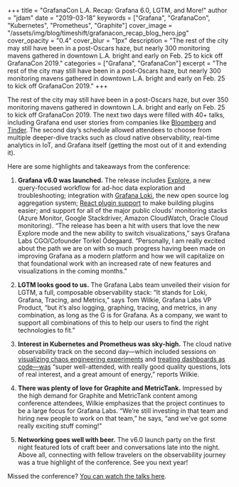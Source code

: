 +++
title = "GrafanaCon L.A. Recap: Grafana 6.0, LGTM, and More!"
author = "jdam"
date = "2019-03-18"
keywords = ["Grafana", "GrafanaCon", "Kubernetes", "Prometheus", "Graphite"]
cover_image = "/assets/img/blog/timeshift/grafanacon_recap_blog_hero.jpg"
cover_opacity = "0.4"
cover_blur = "1px"
description = "The rest of the city may still have been in a post-Oscars haze, but nearly 300 monitoring mavens gathered in downtown L.A. bright and early on Feb. 25 to kick off GrafanaCon 2019."
categories = ["Grafana", "GrafanaCon"]
excerpt = "The rest of the city may still have been in a post-Oscars haze, but nearly 300 monitoring mavens gathered in downtown L.A. bright and early on Feb. 25 to kick off GrafanaCon 2019."
+++

The rest of the city may still have been in a post-Oscars haze, but over 350 monitoring mavens gathered in downtown L.A. bright and early on Feb. 25 to kick off GrafanaCon 2019. The next two days were filled with 40+ talks, including Grafana end user stories from companies like [Bloomberg](https://www.youtube.com/watch?v=9wrI2iwbP94) and [Tinder](https://www.youtube.com/watch?v=BdgT4cTjpjQ). The second day’s schedule allowed attendees to choose from multiple deeper-dive tracks such as cloud native observability, real-time analytics in IoT, and Grafana itself (getting the most out of it and extending it).

Here are some highlights and takeaways from the conference:

1. **Grafana v6.0 was launched.** The release includes [Explore](http://docs.grafana.org/features/explore/), a new query-focused workflow for ad-hoc data exploration and troubleshooting; integration with [Grafana Loki](http://grafana.com/loki), the new open source log aggregation system; [React plugin support](http://docs.grafana.org/guides/whats-new-in-v6-0/#react-panels-query-editors) to make building plugins easier; and support for all of the major public clouds’ monitoring stacks (Azure Monitor, Google Stackdriver, Amazon CloudWatch, Oracle Cloud monitoring). “The release has been a hit with users that love the new Explore mode and the new ability to switch visualizations,” says Grafana Labs CGO/Cofounder Torkel Ödegaard. “Personally, I am really excited about the path we are on with so much progress having been made on improving Grafana as a modern platform and how we will capitalize on that foundational work with an increased rate of new features and visualizations in the coming months.”

2. **LGTM looks good to us.** The Grafana Labs team unveiled their vision for LGTM, a full, composable observability stack: “It stands for Loki, Grafana, Tracing, and Metrics,” says Tom Wilkie, Grafana Labs VP Product, “but it’s also logging, graphing, tracing, and metrics, in any combination, as long as the G is for Grafana. As a company, we want to support all combinations of this to help our users to find the right technologies to fit.”

3. **Interest in Kubernetes and Prometheus was sky-high.** The cloud native observability track on the second day—which included sessions on [visualizing chaos engineering experiments](https://www.youtube.com/watch?v=Gua-QcdoivU&feature=youtu.be) and [treating dashboards as code—was](https://www.youtube.com/watch?v=eXmjhK9phM0&feature=youtu.be) “super well-attended, with really good quality questions, lots of real interest, and a great amount of energy,” reports Wilkie.

4. **There was plenty of love for Graphite and MetricTank.** Impressed by the high demand for Graphite and MetricTank content among conference attendees, Wilkie emphasizes that the project continues to be a large focus for Grafana Labs. “We’re still investing in that team and hiring new people to work on that team,” he says, “and we’ve got some really exciting stuff coming!”

5. **Networking goes well with beer.** The v6.0 launch party on the first night featured lots of craft beer and conversations late into the night. Above all, connecting with fellow travelers on the observability journey was a true highlight of the conference. See you next year!

Missed the conference? [You can watch the talks here](https://www.grafanacon.org/2019/videos).